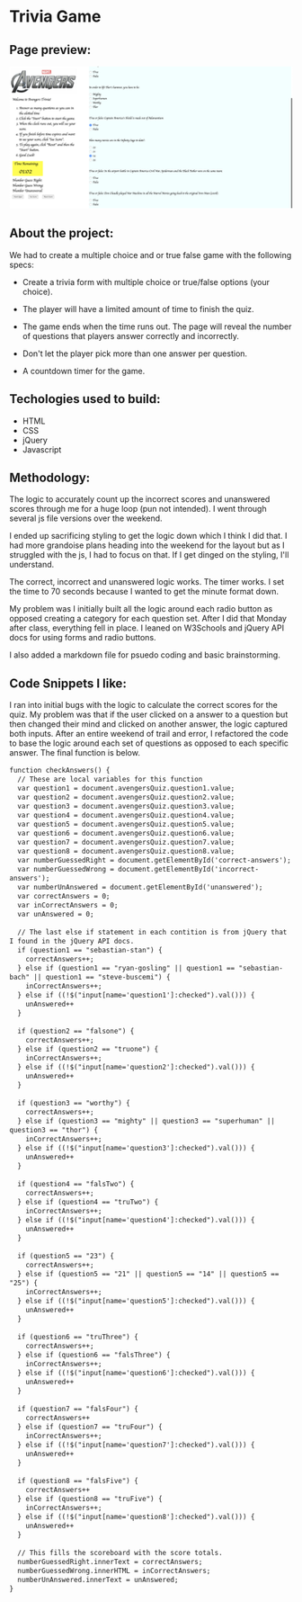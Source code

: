 # Trivia Game

## Page preview: 
![](assets/images/screen-shot.png)

## About the project:

We had to create a multiple choice and or true false game with the following specs:

  * Create a trivia form with multiple choice or true/false options (your choice).
    
  * The player will have a limited amount of time to finish the quiz.

  * The game ends when the time runs out. The page will reveal the number of questions that players answer correctly and incorrectly.

  * Don't let the player pick more than one answer per question.

  * A countdown timer for the game.

## Techologies used to build:
  * HTML
  * CSS
  * jQuery
  * Javascript

## Methodology:

The logic to accurately count up the incorrect scores and unanswered scores through me for a huge loop (pun not intended).  I went through several js file versions over the weekend.

I ended up sacrificing styling to get the logic down which I think I did that.  I had more grandoise plans heading into the weekend for the layout but as I struggled with the js, I had to focus on that.  If I get dinged on the styling, I'll understand.

The correct, incorrect and unanswered logic works.  The timer works.  I set the time to 70 seconds because I wanted to get the minute format down.

My problem was I initially built all the logic around each radio button as opposed creating a category for each question set.  After I did that Monday after class, everything fell in place.  I leaned on W3Schools and jQuery API docs for using forms and radio buttons.

I also added a markdown file for psuedo coding and basic brainstorming.

## Code Snippets I like:
I ran into initial bugs with the logic to calculate the correct scores for the quiz. My problem was that if the user clicked on a answer to a question but then changed their mind and clicked on another answer, the logic captured both inputs. After an entire weekend of trail and error, I refactored the code to base the logic around each set of questions as opposed to each specific answer. The final function is below.

```
function checkAnswers() {
  // These are local variables for this function
  var question1 = document.avengersQuiz.question1.value;
  var question2 = document.avengersQuiz.question2.value;
  var question3 = document.avengersQuiz.question3.value;
  var question4 = document.avengersQuiz.question4.value;
  var question5 = document.avengersQuiz.question5.value;
  var question6 = document.avengersQuiz.question6.value;
  var question7 = document.avengersQuiz.question7.value;
  var question8 = document.avengersQuiz.question8.value;
  var numberGuessedRight = document.getElementById('correct-answers');
  var numberGuessedWrong = document.getElementById('incorrect-answers');
  var numberUnAnswered = document.getElementById('unanswered');
  var correctAnswers = 0;
  var inCorrectAnswers = 0;
  var unAnswered = 0;

  // The last else if statement in each contition is from jQuery that I found in the jQuery API docs.
  if (question1 == "sebastian-stan") {
    correctAnswers++;
  } else if (question1 == "ryan-gosling" || question1 == "sebastian-bach" || question1 == "steve-buscemi") {
    inCorrectAnswers++;
  } else if ((!$("input[name='question1']:checked").val())) {
    unAnswered++
  }

  if (question2 == "falsone") {
    correctAnswers++;
  } else if (question2 == "truone") {
    inCorrectAnswers++;
  } else if ((!$("input[name='question2']:checked").val())) {
    unAnswered++
  }

  if (question3 == "worthy") {
    correctAnswers++;
  } else if (question3 == "mighty" || question3 == "superhuman" || question3 == "thor") {
    inCorrectAnswers++;
  } else if ((!$("input[name='question3']:checked").val())) {
    unAnswered++
  }

  if (question4 == "falsTwo") {
    correctAnswers++;
  } else if (question4 == "truTwo") {
    inCorrectAnswers++;
  } else if ((!$("input[name='question4']:checked").val())) {
    unAnswered++
  }

  if (question5 == "23") {
    correctAnswers++;
  } else if (question5 == "21" || question5 == "14" || question5 == "25") {
    inCorrectAnswers++;
  } else if ((!$("input[name='question5']:checked").val())) {
    unAnswered++
  }

  if (question6 == "truThree") {
    correctAnswers++;
  } else if (question6 == "falsThree") {
    inCorrectAnswers++;
  } else if ((!$("input[name='question6']:checked").val())) {
    unAnswered++
  }

  if (question7 == "falsFour") {
    correctAnswers++
  } else if (question7 == "truFour") {
    inCorrectAnswers++;
  } else if ((!$("input[name='question7']:checked").val())) {
    unAnswered++
  }

  if (question8 == "falsFive") {
    correctAnswers++
  } else if (question8 == "truFive") {
    inCorrectAnswers++;
  } else if ((!$("input[name='question8']:checked").val())) {
    unAnswered++
  }

  // This fills the scoreboard with the score totals.
  numberGuessedRight.innerText = correctAnswers;
  numberGuessedWrong.innerHTML = inCorrectAnswers;
  numberUnAnswered.innerText = unAnswered;
}
```
